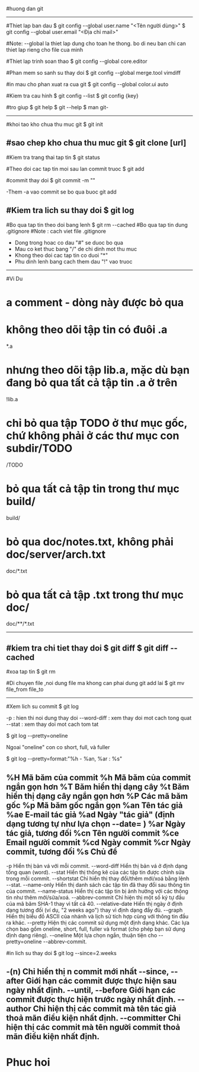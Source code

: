 #huong dan git 

-------------------------------------------------------
#Thiet lap ban dau 
$ git config --global user.name "<Tên người dùng>"
$ git config --global user.email "<Địa chỉ mail>"

#Note:  --global la thiet lap dung cho toan he thong. bo di neu ban chi can thiet lap rieng cho file cua minh 

#Thiet lap trinh soan thao 
$ git config --global core.editor <ten phan mem soan thao>

#Phan mem so sanh su thay doi 
$ git config --global merge.tool vimdiff

#in mau cho phan xuat ra cua git 
$ git config --global color.ui auto

#Kiem tra cau hinh 
$ git config --list
$ git config {key}

#tro giup
$ git help <verb>
$ git <verb> --help
$ man git-<verb>

------------------------------------------------------
#khoi tao kho chua thu muc  git
$ git init

#sao chep kho chua thu muc git
$ git clone [url]
----------------------------------------------------
#Kiem tra trang thai tap tin
$ git status

#Theo doi cac tap tin moi sau lan commit truoc
$ git add <ten file>

#commit thay doi 
$ git commit -m ""
 
-Them -a vao commit se bo qua buoc git add 

#Kiem tra lich su thay doi
$ git log
-----------------------------------------------------
#Bo qua tap tin theo doi bang lenh
$ git rm --cached <ten file>
#Bo qua tap tin dung .gitignore
#Note : cach viet file .gitignore

- Dong trong hoac co dau "#" se duoc bo qua
- Mau co ket thuc bang "/" de chi dinh mot thu muc
- Khong theo doi cac tap tin co duoi "*"
- Phu dinh lenh bang cach them dau "!" vao truoc
--------------------------------
#Vi Du

# a comment - dòng này được bỏ qua
# không theo dõi tập tin có đuôi .a 
*.a
# nhưng theo dõi tập lib.a, mặc dù bạn đang bỏ qua tất cả tập tin .a ở trên
!lib.a
# chỉ bỏ qua tập TODO ở thư mục gốc, chứ không phải ở các thư mục con subdir/TODO
/TODO
# bỏ qua tất cả tập tin trong thư mục build/
build/
# bỏ qua doc/notes.txt, không phải doc/server/arch.txt
doc/*.txt
# bỏ qua tất cả tập .txt trong thư mục doc/
doc/**/*.txt

------------------------------
#kiem tra chi tiet thay doi
$ git diff
$ git diff --cached
-----------------------------------------------
#xoa tap tin
$ git rm <ten file>

#Di chuyen file ,noi dung file ma khong can phai dung git add lai
$ git mv file_from file_to

------------------------------------------------
#Xem lich su commit
$ git log

-p : hien thi noi dung thay doi
--word-diff : xem thay doi mot cach tong quat
--stat : xem thay doi mot cach tom tat

$ git log --pretty=oneline

Ngoai "oneline" con co short, full, và fuller

$ git log --pretty=format:"%h - %an, %ar : %s"

%H	Mã băm của commit
%h	Mã băm của commit ngắn gọn hơn
%T	Băm hiển thị dạng cây
%t	Băm hiển thị dạng cây ngắn gọn hơn
%P	Các mã băm gốc
%p	Mã băm gốc ngắn gọn
%an	Tên tác giả
%ae	E-mail tác giả
%ad	Ngày "tác giả" (định dạng tương tự như lựa chọn --date= )
%ar	Ngày tác giả, tương đối
%cn	Tên người commit
%ce	Email người commit
%cd	Ngày commit
%cr	Ngày commit, tương đối
%s	Chủ để
------------------------------------------------------
-p	        Hiển thị bản vá với mỗi commit.
--word-diff	Hiển thị bản vá ở định dạng tổng quan (word).
--stat	        Hiển thị thống kê của các tập tin được chỉnh sửa trong mỗi commit.
--shortstat	Chỉ hiển thị thay đổi/thêm mới/xoá bằng lệnh --stat.
--name-only	Hiển thị danh sách các tập tin đã thay đổi sau thông tin của commit.
--name-status	Hiển thị các tập tin bị ảnh hưởng với các thông tin như thêm mới/sửa/xoá.
--abbrev-commit	Chỉ hiện thị một số ký tự đầu của mã băm SHA-1 thay vì tất cả 40.
--relative-date	Hiển thị ngày ở định dạng tương đối (ví dụ, "2 weeks ago") thay vì định dạng đầy đủ.
--graph	        Hiển thị biểu đồ ASCII của nhánh và lịch sử tích hợp cùng với thông tin đầu ra khác.
--pretty	Hiện thị các commit sử dụng một định dạng khác. Các lựa chọn bao gồm oneline, short, full, fuller và format (cho phép bạn sử dụng định dạng riêng).
--oneline	Một lựa chọn ngắn, thuận tiện cho --pretty=oneline --abbrev-commit.
 
#in lich su thay doi 
$ git log --since=2.weeks

-(n)	Chỉ hiển thị n commit mới nhất
--since, --after	Giới hạn các commit được thực hiện sau ngày nhất định.
--until, --before	Giới hạn các commit được thực hiện trước ngày nhất định.
--author	Chỉ hiện thị các commit mà tên tác giả thoả mãn điều kiện nhất định.
--committer	Chỉ hiện thị các commit mà tên người commit thoả mãn điều kiện nhất định.
----------------------------------------------------------------------------
# Phuc hoi 

